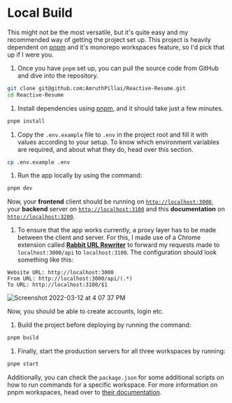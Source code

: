 # Local Build

This might not be the most versatile, but it's quite easy and my recommended way of getting the project set up. This project is heavily dependent on [pnpm](https://pnpm.io) and it's monorepo workspaces feature, so I'd pick that up if I were you.

1. Once you have `pnpm` set up, you can pull the source code from GitHub and dive into the repository.

```bash
git clone git@github.com:AmruthPillai/Reactive-Resume.git
cd Reactive-Resume
```

1. Install dependencies using [pnpm](https://pnpm.io/), and it should take just a few minutes.

```bash
pnpm install
```

1. Copy the `.env.example` file to `.env` in the project root and fill it with values according to your setup. To know which environment variables are required, and about what they do, head over this section.

```bash
cp .env.example .env
```

1. Run the app locally by using the command:

```bash
pnpm dev
```

Now, your **frontend** client should be running on [`http://localhost:3000`](http://localhost:3000), your **backend** server on [`http://localhost:3100`](http://localhost:3100) and this **documentation** on [`http://localhost:3200`](http://localhost:3200).

1. To ensure that the app works currently, a proxy layer has to be made between the client and server. For this, I made use of a Chrome extension called [**Rabbit URL Rewriter**](https://chrome.google.com/webstore/detail/rabbit-url-rewriter/kcbmcmeblpkcndhfhkclggekfblookii?hl=en) to forward my requests made to `localhost:3000/api` to `localhost:3100`. The configuration should look something like this:

```
Website URL: http://localhost:3000
From URL: http://localhost:3000/api/(.*)
To URL: http://localhost:3100/$1
```

![Screenshot 2022-03-12 at 4 07 37 PM](https://user-images.githubusercontent.com/1134738/158023473-d415e696-f027-4bc7-af02-648c4a99b147.png)

Now, you should be able to create accounts, login etc.

1. Build the project before deploying by running the command:

```bash
pnpm build
```

1. Finally, start the production servers for all three workspaces by running:

```bash
pnpm start
```

Additionally, you can check the `package.json` for some additional scripts on how to run commands for a specific workspace. For more information on pnpm workspaces, head over to [their documentation](https://pnpm.io/workspaces).
